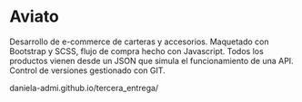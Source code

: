 # Aviato

Desarrollo de e-commerce de carteras y accesorios. Maquetado con Bootstrap y SCSS, flujo de compra hecho con Javascript. Todos los productos vienen desde un JSON que simula el funcionamiento de una API. Control de versiones gestionado con GIT.

daniela-admi.github.io/tercera_entrega/
